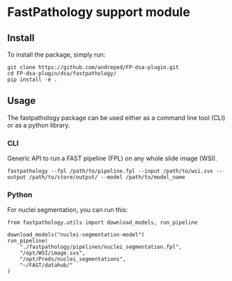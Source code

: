 # FastPathology support module

## Install

To install the package, simply run:

```
git clone https://github.com/andreped/FP-dsa-plugin.git
cd FP-dsa-plugin/dsa/fastpathology/
pip install -e .
```

## Usage

The fastpathology package can be used either as a command line tool (CLI) or as a python library.

### CLI

Generic API to run a FAST pipeline (FPL) on any whole slide image (WSI).

```
fastpathology --fpl /path/to/pipeline.fpl --input /path/to/wsi.svs --output /path/to/store/output/ --model /path/to/model_name
```

### Python

For nuclei segmentation, you can run this:

```
from fastpathology.utils import download_models, run_pipeline

download_models("nuclei-segmentation-model")
run_pipeline(
    "./fastpathology/pipelines/nuclei_segmentation.fpl",
    "/opt/WSI/image.svs",
    "/opt/Preds/nuclei_segmentations",
    "~/FAST/datahub/"
)
```
